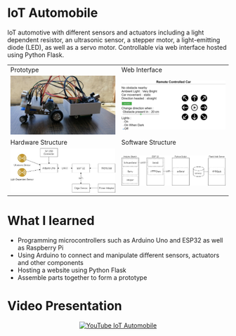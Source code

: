# IoT Automobile
IoT automotive with different sensors and actuators including a light dependent resistor, an ultrasonic sensor, a stepper motor, a light-emitting diode (LED), as well as a servo motor. Controllable via web interface hosted using Python Flask.

<div align="center">
 <table>
  <tr>
   <td>Prototype</td>
   <td>Web Interface</td>
  </tr>
  <tr>
  <td>
   <img src="images/prototype.jpg" width=400>
  </td>
  <td>
   <img src="images/web_interface.jpg" width=400>
  </td>
  </tr>
  <tr>
   <td>Hardware Structure</td>
   <td>Software Structure</td>
  </tr>
  <tr>
  <td>
   <img src="images/hardware_structure.jpg" width=400>
  </td>
  <td>
   <img src="images/software_structure.jpg" width=400>
  </td>
  </tr>
 </table>  
</div>  


 # What I learned
 * Programming microcontrollers such as Arduino Uno and ESP32 as well as Raspberry Pi
 * Using Arduino to connect and manipulate different sensors, actuators and other components
 * Hosting a website using Python Flask
 * Assemble parts together to form a prototype

# Video Presentation
<div align="center">
 <a href="https://youtu.be/_WAOMQ1HJWc?feature=shared" target="_blank"><img src="https://img.youtube.com/vi/_WAOMQ1HJWc/hqdefault.jpg" 
 alt="YouTube IoT Automobile"/></a>
</div>
 
